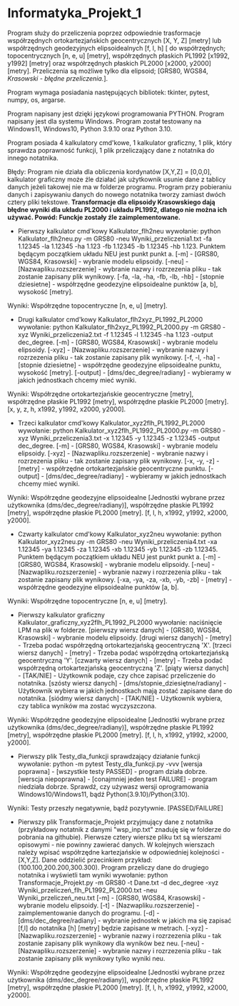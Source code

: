 # Informatyka_Projekt_1

Program służy do przeliczenia poprzez odpowiednie trasformacje współrzędnych ortokartezjańskich geocentrycznych [X, Y, Z] [metry] lub współrzędnych geodezyjnych elipsoidealnych [f, l, h] [ do współrzędnych; topocentrycznych [n, e, u] [metry], współrzędnych płaskich PL1992 [x1992, y1992] [metry] oraz współrzędnych płaskich PL2000 [x2000, y2000] [metry].
Przeliczenia są możliwe tylko dla elipsoid; [GRS80, WGS84, _Krasowski - błędne przeliczenia._].

Program wymaga posiadania następujących bibliotek: tkinter, pytest, numpy, os, argarse.

Program napisany jest dzięki językowi programowania PYTHON.
Program napisany jest dla systemu Windows.
Program został testowany na Windows11, Windows10, Python 3.9.10 oraz Python 3.10.

Program posiada 4 kalkulatory cmd'kowe, 1 kalkulator graficzny, 1 plik, który sprawdza poprawność funkcji, 1 plik przeliczający dane z notatnika do innego notatnika.

Błędy: Program nie działa dla obliczenia kordynatów [X,Y,Z] = [0,0,0], kalkulator graficzny może źle działać jak użytkownik usunie dane z tablicy danych jeżeli takowej nie ma w folderze programu. Program przy pobieraniu danych i zapisywaniu danych do nowego notatnika tworzy zamiast dwóch cztery pliki tekstowe.
**Transformacje dla elipsoidy Krasowskiego dają błędne wyniki dla układu PL2000 i układu PL1992, dlatego nie można ich używać. Powód: Funckje zostały źle zaimplementowane.**

- Pierwszy kalkulator cmd'kowy Kalkulator_flh2neu wywołanie: python Kalkulator_flh2neu.py -m GRS80 -neu Wyniki_przeliczenia1.txt -fa 1.12345 -la 1.12345 -ha 1.123 -fb 1.12345 -lb 1.12345 -hb 1.123.
Punktem będącym początkiem układu NEU jest punkt punkt a.
[-m] - [GRS80, WGS84, Krasowski] - wybranie modelu elipsoidy.
[-neu] - [Nazwapliku.rozszerzenie] - wybranie nazwy i rozrzezenia pliku - tak zostanie zapisany plik wynikowy.
[-fa, -la, -ha, -fb, -lb, -hb] - [stopnie dziesietne] - współrzędne geodezyjne elipsoidealne punktów [a, b], wysokość [metry].

Wyniki: Współrzędne topocentryczne [n, e, u] [metry].

- Drugi kalkulator cmd'kowy Kalkulator_flh2xyz_PL1992_PL2000 wywołanie: python Kalkulator_flh2xyz_PL1992_PL2000.py -m GRS80 -xyz Wyniki_przeliczenia2.txt -f 1.12345 -l 1.12345 -ha 1.123 -output dec_degree.
[-m] - [GRS80, WGS84, Krasowski] - wybranie modelu elipsoidy.
[-xyz] - [Nazwapliku.rozszerzenie] - wybranie nazwy i rozrzezenia pliku - tak zostanie zapisany plik wynikowy.
[-f, -l, -ha] - [stopnie dziesietne] - współrzędne geodezyjne elipsoidealne punktu, wysokość [metry].
[-output] - [dms/dec_degree/radiany] - wybieramy w jakich jednostkach chcemy mieć wyniki.

Wyniki: Współrzędne ortokartezjańskie geocentryczne [metry], współrzędne płaskie PL1992 [metry], współrzędne płaskie PL2000 [metry]. [x, y, z, h, x1992, y1992, x2000, y2000].

- Trzeci kalkulator cmd'kowy Kalkulator_xyz2flh_PL1992_PL2000 wywołanie: python Kalkulator_xyz2flh_PL1992_PL2000.py -m GRS80 -xyz Wyniki_przeliczenia3.txt -x 1.12345 -y 1.12345 -z 1.12345 -output dec_degree.
[-m] - [GRS80, WGS84, Krasowski] - wybranie modelu elipsoidy.
[-xyz] - [Nazwapliku.rozszerzenie] - wybranie nazwy i rozrzezenia pliku - tak zostanie zapisany plik wynikowy.
[-x, -y, -z] - [metry] - współrzędne ortokartezjańskie geocentryczne punktu.
[-output] - [dms/dec_degree/radiany] - wybieramy w jakich jednostkach chcemy mieć wyniki.

Wyniki: Współrzędne geodezyjne elipsoidealne [Jednostki wybrane przez użytkownika (dms/dec_degree/radiany)], współrzędne płaskie PL1992 [metry], współrzędne płaskie PL2000 [metry]. [f, l, h, x1992, y1992, x2000, y2000].

- Czwarty kalkulator cmd'kowy Kalkulator_xyz2neu wywołanie: python Kalkulator_xyz2neu.py -m GRS80 -neu Wyniki_przeliczenia4.txt -xa 1.12345 -ya 1.12345 -za 1.12345 -xb 1.12345 -yb 1.12345 -zb 1.12345.
Punktem będącym początkiem układu NEU jest punkt punkt a.
[-m] - [GRS80, WGS84, Krasowski] - wybranie modelu elipsoidy.
[-neu] - [Nazwapliku.rozszerzenie] - wybranie nazwy i rozrzezenia pliku - tak zostanie zapisany plik wynikowy.
[-xa, -ya, -za, -xb, -yb, -zb] - [metry] - współrzędne geodezyjne elipsoidealne punktów [a, b].

Wyniki: Współrzędne topocentryczne [n, e, u] [metry].

- Pierwszy kalkulator graficzny Kalkulator_graficzny_xyz2flh_PL1992_PL2000 wywołanie: naciśnięcie LPM na plik w folderze.
[pierwszy wiersz danych] - [GRS80, WGS84, Krasowski] - wybranie modelu elipsoidy.
[drugi wiersz danych] - [metry] - Trzeba podać współrzędną ortokartezjańską geocentryczną 'X'.
[trzeci wiersz danych] - [metry] - Trzeba podać współrzędną ortokartezjańską geocentryczną 'Y'.
[czwarty wiersz danych] - [metry] - Trzeba podać współrzędną ortokartezjańską geocentryczną 'Z'.
[piąty wiersz danych] - [TAK/NIE] - Użytkownik podaje, czy chce zapisać przeliczenie do notatnika.
[szósty wiersz danych] - [dms/stopnie_dziesiętne/radiany] - Użytkownik wybiera w jakich jednostkach mają zostać zapisane dane do notatnika.
[siódmy wiersz danych] - [TAK/NIE] - Użytkownik wybiera, czy tablica wyników ma zostać wyczyszczona.

Wyniki: Współrzędne geodezyjne elipsoidealne [Jednostki wybrane przez użytkownika (dms/dec_degree/radiany)], współrzędne płaskie PL1992 [metry], współrzędne płaskie PL2000 [metry]. [f, l, h, x1992, y1992, x2000, y2000].

- Pierwszy plik Testy_dla_funkcji sprawdzający działanie funkcji wywołanie: python -m pytest Testy_dla_funkcji.py -vvv
[wersja poprawna] - [wszystkie testy PASSED] - program działa dobrze.
[werscja niepoprawna] - [conajmniej jeden test FAILURE] - program niedziała dobrze. Sprawdź, czy używasz wersji oprogramowania Windows10/Windows11, bądź Python(3.9.10)/Python(3.10).

Wyniki: Testy przeszły negatywnie, bądź pozytywnie. [PASSED/FAILURE]

- Pierwszy plik Transformacje_Projekt przyjmujący dane z notatnika (przykładowy notatnik z danymi "wsp_inp.txt" znaduję się w folderze do pobrania na githubie). Pierwsze cztery wiersze pliku txt są wierszami opisowymi - nie powinny zawierać danych. W kolejnych wierszach należy wpisać współrzędne kartezjańskie w odpowiedniej kolejności - [X,Y,Z]. Dane oddzielić przecinkiem przykład: (100.100,200.200,300.300). Program przeliczy dane do drugiego notatnika i wyświetli tam wyniki wywołanie: python Transformacje_Projekt.py -m GRS80 -t Dane.txt -d dec_degree -xyz Wyniki_przeliczeń_flh_PL1992_PL2000.txt -neu Wyniki_przeliczeń_neu.txt
[-m] - [GRS80, WGS84, Krasowski] - wybranie modelu elipsoidy.
[-t] - [Nazwapliku.rozszerzenie] - zaimplementowanie danych do programu.
[-d] - [dms/dec_degree/radiany] - wybranie jednostek w jakich ma się zapisać [f,l] do notatnika [h] [metry] będzie zapisane w metrach.
[-xyz] - [Nazwapliku.rozszerzenie] - wybranie nazwy i rozrzezenia pliku - tak zostanie zapisany plik wynikowy dla wyników bez neu.
[-neu] - [Nazwapliku.rozszerzenie] - wybranie nazwy i rozrzezenia pliku - tak zostanie zapisany plik wynikowy tylko wyniki neu.

Wyniki: Współrzędne geodezyjne elipsoidealne [Jednostki wybrane przez użytkownika (dms/dec_degree/radiany)], współrzędne płaskie PL1992 [metry], współrzędne płaskie PL2000 [metry]. [f, l, h, x1992, y1992, x2000, y2000].
